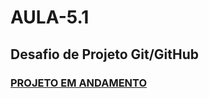 # AULA-5.1

## Desafio de Projeto Git/GitHub

### [PROJETO EM ANDAMENTO](https://github.com/Magnoamaury/AULA-5.1/edit/main/README.md)
